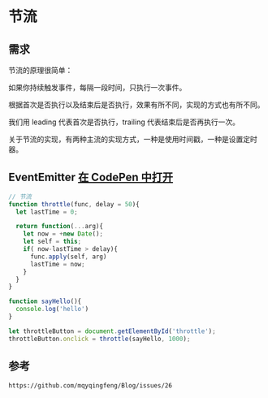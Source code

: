 # 节流

## 需求

节流的原理很简单：

如果你持续触发事件，每隔一段时间，只执行一次事件。

根据首次是否执行以及结束后是否执行，效果有所不同，实现的方式也有所不同。

我们用 leading 代表首次是否执行，trailing 代表结束后是否再执行一次。

关于节流的实现，有两种主流的实现方式，一种是使用时间戳，一种是设置定时器。

## EventEmitter [在 CodePen 中打开](https://codepen.io/chengnuo/pen/GzYjee)

```javascript
// 节流
function throttle(func, delay = 50){
  let lastTime = 0;

  return function(...arg){
    let now = +new Date();
    let self = this;
    if( now-lastTime > delay){
      func.apply(self, arg)
      lastTime = now;
    }
  }
}

function sayHello(){
  console.log('hello')
}

let throttleButton = document.getElementById('throttle');
throttleButton.onclick = throttle(sayHello, 1000);
```

## 参考

```
https://github.com/mqyqingfeng/Blog/issues/26
```